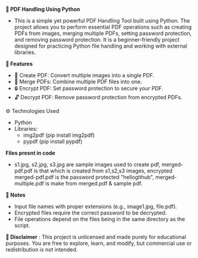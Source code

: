 **📄 PDF Handling Using Python**
  - This is a simple yet powerful PDF Handling Tool built using Python. The project allows you to perform essential PDF operations such as creating PDFs from images, merging multiple PDFs, setting password protection, and removing password protection. It is a beginner-friendly project designed for practicing Python file handling and working with external libraries.

**🚀 Features**
  - 📂 Create PDF: Convert multiple images into a single PDF.
  - 🔗 Merge PDFs: Combine multiple PDF files into one.
  - 🔒 Encrypt PDF: Set password protection to secure your PDF.
  - 🔓 Decrypt PDF: Remove password protection from encrypted PDFs.

⚙️ Technologies Used
  - Python
  - Libraries:
      - img2pdf (pip install img2pdf)
      - pypdf (pip install pypdf)

**Files presnt in code**
  - s1.jpg, s2.jpg, s3.jpg are sample images used to create pdf, merged-pdf.pdf is that which is created from s1,s2,s3 images, encrypted merged-pdf.pdf is the password protected "hellogithub", merged-multiple.pdf is make from merged.pdf & sample pdf.

**📌 Notes**
  - Input file names with proper extensions (e.g., image1.jpg, file.pdf).
  - Encrypted files require the correct password to be decrypted.
  - File operations depend on the files being in the same directory as the script.

**📄 Disclaimer** :
This project is unlicensed and made purely for educational purposes. You are free to explore, learn, and modify, but commercial use or redistribution is not intended.

